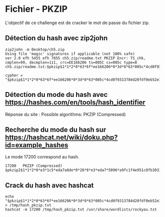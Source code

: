 # Fichier - PKZIP

L'objectif de ce challenge est de cracker le mot de passe du fichier zip.

## Détection du hash avec zip2john

```
zip2john -m Desktop/ch5.zip
Using file 'magic' signatures if applicable (not 100% safe)
ver 2.0 efh 5455 efh 7855 ch5.zip/readme.txt PKZIP Encr: TS_chk, cmplen=99, decmplen=111, crc=EE166206 ts=005C cs=005c type=8
ch5.zip/readme.txt:$pkzip$1*1*2*0*63*6f*ee166206*0*3d*8*63*005c*4cd0f9313784d20fdf0eb52e155682a0444ecadc04d2b2e34778b8aeec2dc025e79e6d9b2f6b3e6ee1c9269a50ff858f75f90c16f8cbe1980fd46747f1b2dbd47b92199a57b3c52f9ffeeb50bcdad0e38c88e3308051f32fde0158941432ab2e3b8c1e*$/pkzip$
```

```
cypher = "$pkzip$1*1*2*0*63*6f*ee166206*0*3d*8*63*005c*4cd0f9313784d20fdf0eb52e155682a0444ecadc04d2b2e34778b8aeec2dc025e79e6d9b2f6b3e6ee1c9269a50ff858f75f90c16f8cbe1980fd46747f1b2dbd47b92199a57b3c52f9ffeeb50bcdad0e38c88e3308051f32fde0158941432ab2e3b8c1e*$/pkzip$"
```

## Détection du mode du hash avec https://hashes.com/en/tools/hash_identifier

Réponse du site : Possible algorithms: PKZIP (Compressed)

## Recherche du mode du hash sur https://hashcat.net/wiki/doku.php?id=example_hashes

Le mode 17200 correspond au hash.<br>

```
17200	PKZIP (Compressed)	$pkzip2$1*1*2*0*e3*1c5*eda7a8de*0*28*8*e3*eda7*5096*a9fc1f4e951c8fb3031a6f903e5f4e3211c8fdc4671547bf77f6f682afbfcc7475d83898985621a7af9bccd1349d1976500a68c48f630b7f22d7a0955524d768e34868880461335417ddd149c65a917c0eb0a4bf7224e24a1e04cf4ace5eef52205f4452e66ded937db9545f843a68b1e84a2e933cc05fb36d3db90e6c5faf1bee2249fdd06a7307849902a8bb24ec7e8a0886a4544ca47979a9dfeefe034bdfc5bd593904cfe9a5309dd199d337d3183f307c2cb39622549a5b9b8b485b7949a4803f63f67ca427a0640ad3793a519b2476c52198488e3e2e04cac202d624fb7d13c2*$/pkzip2$
```

## Crack du hash avec hashcat 

```
echo "$pkzip$1*1*2*0*63*6f*ee166206*0*3d*8*63*005c*4cd0f9313784d20fdf0eb52e155682a0444ecadc04d2b2e34778b8aeec2dc025e79e6d9b2f6b3e6ee1c9269a50ff858f75f90c16f8cbe1980fd46747f1b2dbd47b92199a57b3c52f9ffeeb50bcdad0e38c88e3308051f32fde0158941432ab2e3b8c1e*$/pkzip$" > /tmp/hash_pkzip.txt
hashcat -m 17200 /tmp/hash_pkzip.txt /usr/share/wordlists/rockyou.txt
```




